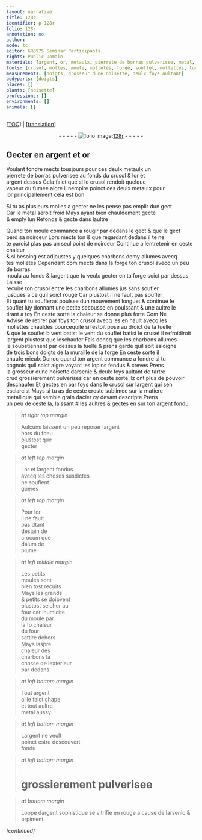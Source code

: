 ```yaml
---
layout: narrative
title: 128r
identifier: p-128r
folio: 128r
annotation: no
author:
mode: tc
editor: GR8975 Seminar Participants
rights: Public Domain
materials: [argent, or, metaulx, pierrete de borras pulverisee, metal, charbons, borras, arsenic & deulx foys aultant de tartre crud grossierement pulverises, acier, argent fondu, or et largent fondus, estain, crocum, alum de plume, argent allie, argent sophistique, arsenic, orpiment]
tools: [crusol, molles, moule, molletes, forge, souflet, mollettes, tuelle, cruset, moules, four]
measurements: [doigts, grosseur dune noisette, deulx foys aultant]
bodyparts: [doigts]
places: []
plants: [noisette]
professions: []
environments: []
animals: []
---
```


<p><a href="{{ site.baseurl }}/diplomatic/">[TOC]</a> | <a href="{{ site.baseurl }}/texts/p-128r_tl/" target="_blank">[translation]</a></p><div class="folio" align="center">- - - - - <a href="http://gallica.bnf.fr/ark:/12148/btv1b10500001g/f261.image" target="_blank"><img src="https://cu-mkp.github.io/2017-workshop-edition/assets/photo-icon.png" alt="folio image: " style="display:inline-block; margin-bottom:-3px;"/>128r</a> - - - - - </div>  
  

## Gecter en <span class="m">argent</span> et <span class="m">or</span>

 
 Voulant fondre mects tousjours pour ces deulx <span class="m">metaulx</span> un<br/> <span class="m">pierrete de borras pulverisee</span> au fonds du <span class="tl">crusol</span> & l<span class="m">or</span> et<br/> <span class="m">argent</span> dessus Cela faict que si le <span class="tl">crusol</span> rendoit quelque<br/> vapeur ou fumee aigre il nempire poinct ces deulx <span class="m">metaulx</span> pour<br/> l<span class="m">or</span> principallement cela est bon
 
 Si tu as plusieurs <span class="tl">molles</span> a gecter ne les pense pas emplir dun gect<br/> Car le <span class="m">metal</span> seroit froid Mays ayant bien chauldement gecte<br/> & emply lun Refonds & gecte dans laultre
 
 Quand ton <span class="tl">moule</span> commance a rougir par dedans <span class="add">le gect</span> <span class="del">& que le gect</span><br/> <span class="del">perd sa noirceur</span> <span class="del">Lors mects ton</span> & que regardant dedans il <span class="del">te</span> ne<br/> te paroist <span class="del">plas</span> <span class="add">pas un seul point</span> de noirceur Continue a lentretenir en ceste chaleur<br/> & si besoing est adjoustes y quelques <span class="m">charbons</span> demy allumes avecq<br/> tes <span class="tl">molletes</span> Cependant <span class="del">com</span> mects <span class="add">dans la <span class="tl">forge</span></span> ton <span class="tl">crusol</span> avecq un peu de <span class="m">borras</span><br/> moulu au fonds & l<span class="m">argent</span> que tu veulx gecter <span class="del">en ta <span class="tl">forge</span></span> <span class="add">soict par dessus</span> Laisse<br/> recuire ton <span class="tl">crusol</span> entre les <span class="m">charbons</span> allumes <span class="del">jus</span> <span class="del">sans soufler</span><br/> jusques a ce quil soict rouge Car plustost il ne fault pas soufler<br/> Et quant tu soufleras poulsse dun mouvem<span class="exp">ent</span> longuet & continué le<br/> <span class="tl">souflet</span> luy donnant une petite secousse en poulssant & une aultre le<br/> tirant a toy En ceste sorte la chaleur se donne plus forte <span class="del">Com</span> <span class="del">Ne</span><br/> Advise de retirer par foys ton <span class="tl">crusol</span> <span class="del">avecq les</span> en hault avecq les<br/> <span class="tl">mollettes</span> chauldes pourcequ<span class="del">il</span><span class="add">e sil</span> estoit pose au droict de la <span class="tl">tuelle</span><br/> & que le <span class="del"><span class="tl">souflet</span> b</span> <span class="del"><span class="add">vent batist le</span></span> vent du <span class="tl">souflet</span> batist le <span class="tl">cruset</span> il refroidiroit<br/> l<span class="m">argent</span> plustost que leschaufer Fais doncq que les <span class="m">charbons</span> allumes<br/> le soubstiennent par dessus la <span class="tl">tuelle</span> & prens garde quil soit esloigne<br/> de trois bons <span class="ms"><span class="bp">doigts</span></span> de la muraille de la <span class="tl">forge</span> En ceste sorte il<br/> chaufe mieulx Doncq quand ton <span class="m">argent</span> commance a fondre si tu<br/> cognois quil soict aigre voyant les lopins fendus & creves Prens<br/> la <span class="ms">grosseur dune <span class="pa">noisette</span></span> d<span class="m">arsenic & <span class="ms">deulx foys aultant</span> de tartre<br/> crud grossierem<span class="exp">ent</span> pulverises</span> car en ceste sorte ilz ont plus de pouvoir<br/> deschaufer Et gectes en par foys dans le <span class="tl">crusol</span> sur l<span class="m">argent</span> qui sen<br/> esclarcist Mays si tu as de ceste croste sublimee sur la matiere<br/> metallique qui semble grain d<span class="m">acier</span> cy devant descripte Prens<br/> un peu de ceste la, laissant <span class="add">#</span> les aultres & gectes en sur ton <span class="m">argent fondu</span> 
 
> *at right top margin*
> 
> 
>   Aulcuns laissent un peu reposer l<span class="m">argent</span><br/> hors du foeu<br/> plustost que<br/> gecter
 
> *at left top margin*
> 
> 
>   L<span class="m">or et largent fondus</span><br/> avecq les choses susdictes<br/> ne souflent<br/> gueres
 
> *at left top margin*
> 
> 
>   Pour l<span class="m">or</span><br/> il ne fault<br/> pas <span class="del">d</span>tant<br/> <span class="del">d<span class="m">estain</span></span> de<br/> <span class="m">crocum</span> que<br/> d<span class="m">alum de<br/> plume</span>
 
> *at left middle margin*
> 
> 
>   Les petits<br/> <span class="tl">moules</span> sont<br/> bien tost recuits<br/> Mays les grands<br/> & petits se doibvent<br/> plustost seicher au<br/> <span class="tl">four</span> car lhumidite<br/> du <span class="tl">moule</span> par<br/> la <span class="del">fo</span> chaleur<br/> du <span class="tl">four</span><br/> sattire dehors<br/> Mays laspre<br/> chaleur des<br/> <span class="m">charbons</span> la<br/> chasse de lexterieur<br/> par dedans
 
> *at left bottom margin*
> 
> 
>   Tout <span class="m">argent<br/> allie</span> faict chape<br/> et tout aultre<br/> <span class="m">metal</span> aussy
 
> *at left bottom margin*
> 
> 
>   L<span class="m">argent</span> ne veult<br/> poinct estre descouvert<br/> fondu
 
> *at left bottom margin*
> 
> 
>   # <span class="add">grossierem<span class="exp">ent</span> pulverisee</span>
 
> *at bottom margin*
> 
> 
>   Loppe d<span class="m">argent sophistique</span> se vitrifie en rouge a cause de l<span class="m">arsenic</span> & <span class="m">orpiment</span>
 
*[continued]*
 
